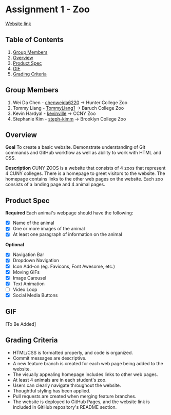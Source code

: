 # Assignment 1 - Zoo

[Website link](https://tommyliang1.github.io/WebDevelopmentAssignment1/)

## Table of Contents

1. [Group Members](#Group-Members)
2. [Overview](#Overview)
3. [Product Spec](#Product-Spec)
4. [GIF](#GIF)
5. [Grading Criteria](#Grading-Criteria)

## Group Members

1. Wei Da Chen - [chenweida6220](https://github.com/chenweida6220) -> Hunter College Zoo
2. Tommy Liang - [TommyLiang1](https://github.com/TommyLiang1) -> Baruch College Zoo
3. Kevin Hardyal - [kevinville](https://github.com/kevinville) -> CCNY Zoo
4. Stephanie Kim - [steph-kimm](https://github.com/steph-kimm) -> Brooklyn College Zoo

## Overview

**Goal**
To create a basic website. Demonstrate understanding of Git commands and GitHub workflow as well as ability to work with HTML and CSS.

**Description**
CUNY ZOOS is a website that consists of 4 zoos that represent 4 CUNY colleges. There is a homepage to greet visitors to the website. The homepage contains links to the other web pages on the website. Each zoo consists of a landing page and 4 animal pages.

## Product Spec

**Required**
Each animal's webpage should have the following:

- [x] Name of the animal
- [x] One or more images of the animal
- [x] At least one paragraph of information on the animal

**Optional**

- [x] Navigation Bar
- [x] Dropdown Navigation
- [x] Icon Add-on (eg. Favicons, Font Awesome, etc.)
- [x] Moving GIFs
- [x] Image Carousel
- [x] Text Animation
- [ ] Video Loop
- [x] Social Media Buttons

## GIF

[To Be Added]

## Grading Criteria

- HTML/CSS is formatted properly, and code is organized.
- Commit messages are descriptive.
- A new feature branch is created for each web page being added to the website.
- The visually appealing homepage includes links to other web pages.
- At least 4 animals are in each student's zoo.
- Users can clearly navigate throughout the website.
- Thoughtful styling has been applied.
- Pull requests are created when merging feature branches.
- The website is deployed to GitHub Pages, and the website link is included in GitHub repository's README section.
